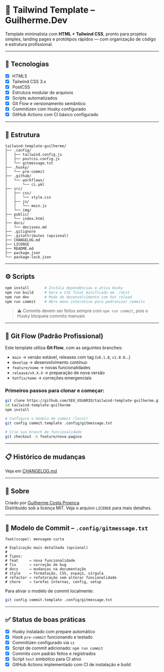 # 💨 Tailwind Template – Guilherme.Dev

Template minimalista com **HTML + Tailwind CSS**, pronto para projetos simples, landing pages e protótipos rápidos — com organização de código e estrutura profissional.

---

## 🚀 Tecnologias

- [x] HTML5  
- [x] Tailwind CSS 3.x  
- [x] PostCSS  
- [x] Estrutura modular de arquivos  
- [x] Scripts automatizados  
- [x] Git Flow e versionamento semântico  
- [x] Commitizen com Husky configurado  
- [x] GitHub Actions com CI básico configurado

---

## 📁 Estrutura

```
tailwind-template-guilherme/
├── .config/
│   ├── tailwind.config.js
│   ├── postcss.config.js
│   └── gitmessage.txt
├── .husky/
│   └── pre-commit
├── .github/
│   └── workflows/
│       └── ci.yml
├── src/
│   ├── css/
│   │   └── style.css
│   ├── js/
│   │   └── main.js
│   └── img/
├── public/
│   └── index.html
├── docs/
│   └── decisoes.md
├── .gitignore
├── .gitattributes (opcional)
├── CHANGELOG.md
├── LICENSE
├── README.md
├── package.json
└── package-lock.json
```

---

## ⚙️ Scripts

```bash
npm install       # Instala dependências e ativa Husky
npm run build     # Gera o CSS final minificado em ./dist
npm run dev       # Modo de desenvolvimento com hot reload
npm run commit    # Abre menu interativo para padronizar commits
```

> ⚠️ Commits devem ser feitos sempre com `npm run commit`, pois o Husky bloqueia commits manuais

---

## 🔀 Git Flow (Padrão Profissional)

Este template utiliza **Git Flow**, com as seguintes branches:

- `main` → versão estável, releases com tag (`v0.1.0`, `v1.0.0`...)
- `develop` → desenvolvimento contínuo
- `feature/nome` → novas funcionalidades
- `release/vX.X.X` → preparação de nova versão
- `hotfix/nome` → correções emergenciais

### Primeiros passos para clonar e começar:

```bash
git clone https://github.com/SEU_USUARIO/tailwind-template-guilherme.git
cd tailwind-template-guilherme
npm install

# Configure o modelo de commit (local)
git config commit.template .config/gitmessage.txt

# Crie sua branch de funcionalidade
git checkout -b feature/nova-pagina
```

---

## 📋 Histórico de mudanças

Veja em [CHANGELOG.md](./CHANGELOG.md)

---

## 🧠 Sobre

Criado por [Guilherme Costa Proença](https://github.com/GuilhermeCostaProenca)  
Distribuído sob a licença MIT. Veja o arquivo `LICENSE` para mais detalhes.

---

## 📝 Modelo de Commit – `.config/gitmessage.txt`

```
feat(scope): mensagem curta

# Explicação mais detalhada (opcional)
#
# Tipos:
# feat     → nova funcionalidade
# fix      → correção de bug
# docs     → mudanças na documentação
# style    → formatação, CSS, espaço, vírgula
# refactor → refatoração sem alterar funcionalidade
# chore    → tarefas internas, config, setup
```

Para ativar o modelo de commit localmente:

```bash
git config commit.template .config/gitmessage.txt
```

---

## ✅ Status de boas práticas

- [x] Husky instalado com prepare automático
- [x] Hook `pre-commit` funcionando e testado
- [x] Commitizen configurado via `cz`
- [x] Script de commit adicionado: `npm run commit`
- [x] Commits com padrão feitos e registrados
- [x] Script `test` simbólico para CI ativo
- [x] GitHub Actions implementado com CI de instalação e build